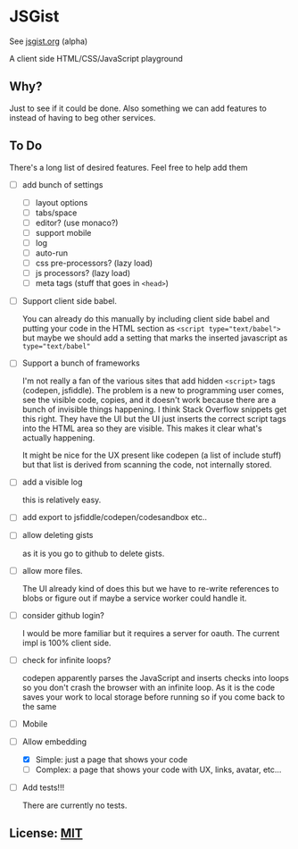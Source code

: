 # JSGist

See [jsgist.org](https://jsgist.org) (alpha)

A client side HTML/CSS/JavaScript playground

## Why? 

Just to see if it could be done. Also something we can add
features to instead of having to beg other services.

## To Do

There's a long list of desired features. Feel free to help add them

- [ ] add bunch of settings

  - [ ] layout options
  - [ ] tabs/space
  - [ ] editor? (use monaco?)
  - [ ] support mobile
  - [ ] log
  - [ ] auto-run
  - [ ] css pre-processors? (lazy load)
  - [ ] js processors? (lazy load)
  - [ ] meta tags (stuff that goes in `<head>`)

- [ ] Support client side babel.

  You can already do this manually by including client side babel
  and putting your code in the HTML section as `<script type="text/babel">`
  but maybe we should add a setting that marks the inserted javascript
  as `type="text/babel"`

- [ ] Support a bunch of frameworks

  I'm not really a fan of the various sites that add hidden `<script>`
  tags (codepen, jsfiddle). The problem is a new to programming user
  comes, see the visible code, copies, and it doesn't work because
  there are a bunch of invisible things happening. I think Stack 
  Overflow snippets get this right. They have the UI but the UI just
  inserts the correct script tags into the HTML area so they are
  visible. This makes it clear what's actually happening.

  It might be nice for the UX present like codepen (a list of include stuff)
  but that list is derived from scanning the code, not internally stored.

- [ ] add a visible log

  this is relatively easy.

- [ ] add export to jsfiddle/codepen/codesandbox etc..

- [ ] allow deleting gists

  as it is you go to github to delete gists.

- [ ] allow more files. 

  The UI already kind of does this but we have to re-write references to blobs
  or figure out if maybe a service worker could handle it.

- [ ] consider github login?

  I would be more familiar but it requires a server for oauth. The current impl
  is 100% client side.

- [ ] check for infinite loops?

  codepen apparently parses the JavaScript and inserts checks into loops
  so you don't crash the browser with an infinite loop. As it is the code
  saves your work to local storage before running so if you come back to
  the same 

- [ ] Mobile

- [ ] Allow embedding

  - [X] Simple: just a page that shows your code
  - [ ] Complex: a page that shows your code with UX, links, avatar, etc...

- [ ] Add tests!!!

  There are currently no tests.

## License: [MIT](LICENSE.md)
